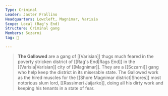 ```yaml
---
Type: Criminal
Leader: Jaster Frallino
Headquarters: Lowcleft, Magnimar, Varisia
Scope: Local (Rag's End)
Structure: Criminal gang
Members: Sczarni
tag: 👥

---
```


> **The Gallowed** are a gang of [[Varisian]] thugs much feared in the poverty stricken district of [[Rag's End|Rags End]] in the [[Varisia|Varisian]] city of [[Magnimar]]. They are a [[Sczarni]] gang who help keep the district in its miserable state. The Gallowed work as the hired muscles for the [[Shore Magnimar district|Shores]] most notorious slum lord, [[Rassimeri Jaijarko]], doing all his dirty work and keeping his tenants in a state of fear.








